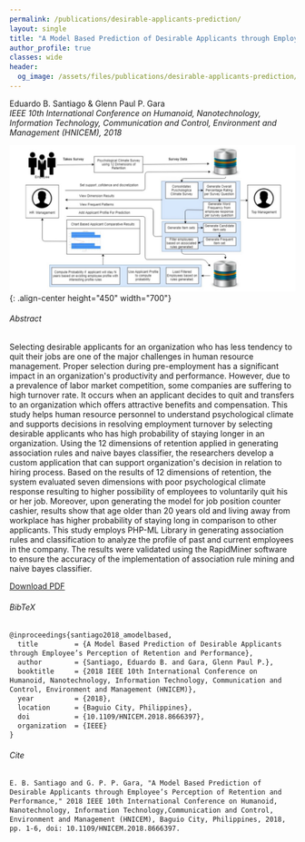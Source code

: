 ```yaml
---
permalink: /publications/desirable-applicants-prediction/
layout: single
title: "A Model Based Prediction of Desirable Applicants through Employee’s Perception of Retention and Performance"
author_profile: true
classes: wide
header:
  og_image: /assets/files/publications/desirable-applicants-prediction/santiago2018_amodelbased.jpg
---
```


Eduardo B. Santiago & Glenn Paul P. Gara  
*IEEE 10th International Conference on Humanoid, Nanotechnology, Information Technology, Communication and Control, Environment and Management (HNICEM), 2018*

![desirable-applicants-prediction](/assets/files/publications/desirable-applicants-prediction/santiago2018_amodelbased.jpg){: .align-center height="450" width="700"}

###### Abstract
Selecting desirable applicants for an organization who has less tendency to quit their jobs are one of the major challenges in human resource management. Proper selection during pre-employment has a significant impact in an organization's productivity and performance. However, due to a prevalence of labor market competition, some companies are suffering to high turnover rate. It occurs when an applicant decides to quit and transfers to an organization which offers attractive benefits and compensation. This study helps human resource personnel to understand psychological climate and supports decisions in resolving employment turnover by selecting desirable applicants who has high probability of staying longer in an organization. Using the 12 dimensions of retention applied in generating association rules and naive bayes classifier, the researchers develop a custom application that can support organization's decision in relation to hiring process. Based on the results of 12 dimensions of retention, the system evaluated seven dimensions with poor psychological climate response resulting to higher possibility of employees to voluntarily quit his or her job. Moreover, upon generating the model for job position counter cashier, results show that age older than 20 years old and living away from workplace has higher probability of staying long in comparison to other applicants. This study employs PHP-ML Library in generating association rules and classification to analyze the profile of past and current employees in the company. The results were validated using the RapidMiner software to ensure the accuracy of the implementation of association rule mining and naive bayes classifier.

<a href="/assets/files/publications/desirable-applicants-prediction/santiago2018_amodelbased.pdf" class="btn btn--info">Download PDF</a>

###### BibTeX
```
@inproceedings{santiago2018_amodelbased,
  title         = {A Model Based Prediction of Desirable Applicants through Employee’s Perception of Retention and Performance},
  author        = {Santiago, Eduardo B. and Gara, Glenn Paul P.},
  booktitle     = {2018 IEEE 10th International Conference on Humanoid, Nanotechnology, Information Technology, Communication and Control, Environment and Management (HNICEM)},
  year          = {2018},
  location      = {Baguio City, Philippines},
  doi           = {10.1109/HNICEM.2018.8666397},
  organization  = {IEEE}
}
```

###### Cite
```
E. B. Santiago and G. P. P. Gara, "A Model Based Prediction of Desirable Applicants through Employee’s Perception of Retention and Performance," 2018 IEEE 10th International Conference on Humanoid, Nanotechnology, Information Technology,Communication and Control, Environment and Management (HNICEM), Baguio City, Philippines, 2018, pp. 1-6, doi: 10.1109/HNICEM.2018.8666397.
```
